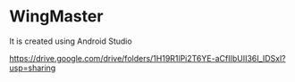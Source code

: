 # WingMaster
It is created using Android Studio

https://drive.google.com/drive/folders/1H19R1lPi2T6YE-aCfIIbUII36I_IDSxl?usp=sharing
